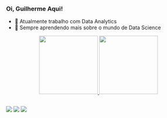 ### Oi, Guilherme Aqui!

- 🔭 Atualmente trabalho com Data Analytics
- 🌱 Sempre aprendendo mais sobre o mundo de Data Science

<div align="center">
  <a href="https://github.com/guilhermeabst">
  <img height="160em" src="https://github-readme-stats.vercel.app/api?username=guilhermeabst&show_icons=true&theme=hacker&include_all_commits=true&count_private=true"/>
  <img height="160em" src="https://github-readme-stats.vercel.app/api/top-langs/?username=guilhermeabst&layout=compact&langs_count=7&theme=hacker"/>
</div>

  
   ##
 
<div> 
  <a href = "mailto:guilherme.abreu.santos@gmail.com"><img src="https://img.shields.io/badge/Gmail-D14836?style=for-the-badge&logo=gmail&logoColor=white" target="_blank"></a>
  <a href="https://www.linkedin.com/in/guilhermeabst/" target="_blank"><img src="https://img.shields.io/badge/-LinkedIn-%230077B5?style=for-the-badge&logo=linkedin&logoColor=white" target="_blank"></a> 
  <a href="https://medium.com/@guilhermeabst" target="_blank"><img src="https://img.shields.io/badge/Medium-12100E?style=for-the-badge&logo=medium&logoColor=white" target="_blank"></a> 

